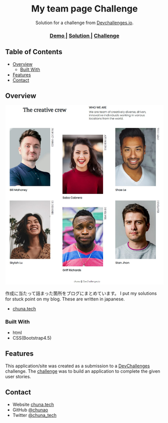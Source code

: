 <!-- Please update value in the {}  -->

<h1 align="center">My team page Challenge</h1>

<div align="center">
   Solution for a challenge from  <a href="http://devchallenges.io" target="_blank">Devchallenges.io</a>.
</div>

<div align="center">
  <h3>
    <a href="https://chuna.tech/devchallenges/My_team_page/">
      Demo
    </a>
    <span> | </span>
    <a href="https://github.com/chunao/devchallenges-my_team_page">
      Solution
    </a>
    <span> | </span>
    <a href="https://devchallenges.io/challenges/hhmesazsqgKXrTkYkt0U">
      Challenge
    </a>
  </h3>
</div>

<!-- TABLE OF CONTENTS -->

## Table of Contents

- [Overview](#overview)
  - [Built With](#built-with)
- [Features](#features)
- [Contact](#contact)

<!-- OVERVIEW -->

## Overview

![screenshot](s-CB_0029.jpg)

作成に当たって詰まった箇所をブログにまとめています。
I put my solutions for stuck point on my blog.
These are written in japanese.

- [chuna.tech](https://chuna.tech/detail/25/#i5)

### Built With

<!-- This section should list any major frameworks that you built your project using. Here are a few examples.-->

- html
- CSS(Bootstrap4.5)

## Features

<!-- List the features of your application or follow the template. Don't share the figma file here :) -->

This application/site was created as a submission to a [DevChallenges](https://devchallenges.io/challenges) challenge. The [challenge](https://devchallenges.io/challenges/hhmesazsqgKXrTkYkt0U) was to build an application to complete the given user stories.

## Contact

- Website [chuna.tech](https://chuna.tech/devchallenges/)
- GitHub [@chunao](https://github.com/chunao)
- Twitter [@chuna_tech](https://twitter.com/chuna_tech)
